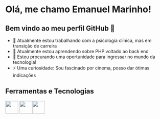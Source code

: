 # Olá, me chamo Emanuel Marinho! 
## Bem vindo ao meu perfil GitHub 👋


- 🔭 Atualmente estou trabalhando com a psicologia clínica, mas em transição de carreira
- 🌱 Atualmente estou aprendendo sobre PHP voltado ao back end
- 🤔 Estou procurando uma oportunidade para ingressar no mundo da tecnologia!
- ⚡ Uma curiosidade: Sou fascinado por cinema, posso dar ótimas indicações

## Ferramentas e Tecnologias
<img loading="lazy" src="https://cdn.jsdelivr.net/gh/devicons/devicon@latest/icons/php/php-plain.svg" width="40" height="40" /> <img loading="lazy" src="https://cdn.jsdelivr.net/gh/devicons/devicon@latest/icons/docker/docker-plain.svg"  width="40" height="40" /><img loading="lazy" src="https://cdn.jsdelivr.net/gh/devicons/devicon@latest/icons/react/react-original.svg"  width="40" height="40" />


          
          
          
